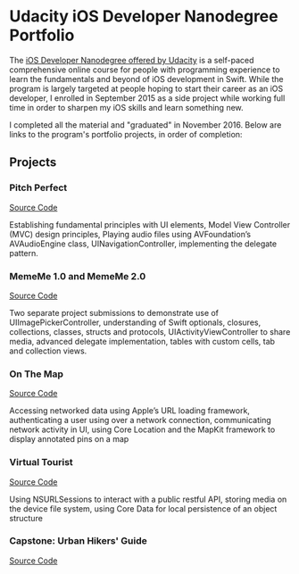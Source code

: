 # Udacity iOS Developer Nanodegree Portfolio

The [iOS Developer Nanodegree offered by Udacity](https://www.udacity.com/course/ios-developer-nanodegree--nd003?v=ios1) is a self-paced comprehensive online course for people with programming experience to learn the fundamentals and beyond of iOS development in Swift. While the program is largely targeted at people hoping to start their career as an iOS developer, I enrolled in September 2015 as a side project while working full time in order to sharpen my iOS skills and learn something new. 

I completed all the material and "graduated" in November 2016. Below are links to the program's portfolio projects, in order of completion:

## Projects

### Pitch Perfect

[Source Code](https://github.com/jlouthan/pitch-perfect)

Establishing fundamental principles with UI elements, Model View Controller (MVC) design principles, Playing audio files using AVFoundation’s AVAudioEngine class, UINavigationController, implementing the delegate pattern.

### MemeMe 1.0 and MemeMe 2.0

[Source Code](https://github.com/jlouthan/meme-me)

Two separate project submissions to demonstrate use of UIImagePickerController, understanding of Swift optionals, closures, collections, classes, structs and protocols, UIActivityViewController to share media, advanced delegate implementation, tables with custom cells, tab and collection views.

### On The Map

[Source Code](https://github.com/jlouthan/on-the-map)

Accessing networked data using Apple’s URL loading framework, authenticating a user using over a network connection, communicating network activity in UI, using Core Location and the MapKit framework to display annotated pins on a map

### Virtual Tourist

[Source Code](https://github.com/jlouthan/virtual-tourist)

Using NSURLSessions to interact with a public restful API, storing media on the device file system, using Core Data for local persistence of an object structure

### Capstone:  Urban Hikers' Guide

[Source Code](https://github.com/jlouthan/urban-hikers-guide)
